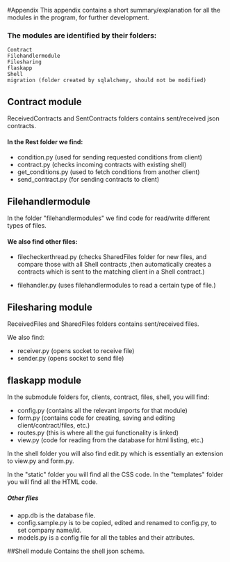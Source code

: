 #Appendix
This appendix contains a short summary/explanation for all the modules in the program, for further development.

### The modules are identified by their folders:
    Contract
    Filehandlermodule
    Filesharing
    flaskapp
    Shell
    migration (folder created by sqlalchemy, should not be modified)

## Contract module
ReceivedContracts and SentContracts folders contains sent/received 
json contracts.

#### In the Rest folder we find:
- condition.py   (used for sending requested conditions from client)
- contract.py    (checks incoming contracts with existing shell)
- get_conditions.py (used to fetch conditions from another client)
- send_contract.py (for sending contracts to client)


## Filehandlermodule
In the folder "filehandlermodules" we find code for read/write different types of files.

#### We also find other files:
- filecheckerthread.py (checks SharedFiles folder for new files, and compare those with all Shell contracts
,then automatically creates a contracts which is sent to the matching client in a Shell contract.)

- filehandler.py (uses filehandlermodules to read a certain type of file.)


## Filesharing module
ReceivedFiles and SharedFiles folders contains sent/received files.

We also find:
- receiver.py (opens socket to receive file)
- sender.py   (opens socket to send file)


## flaskapp module
In the submodule folders for, clients, contract, files, shell, you will find:
- config.py (contains all the relevant imports for that module)
- form.py   (contains code for creating, saving and editing client/contract/files, etc.)
- routes.py (this is where all the gui functionality is linked)
- view.py   (code for reading from the database for html listing, etc.)

In the shell folder you will also find edit.py which is essentially an extension to view.py and form.py.

In the "static" folder you will find all the CSS code.
In the "templates" folder you will find all the HTML code.

##### Other files
+ app.db is the database file.
+ config.sample.py is to be copied, edited and renamed to config.py, to set company name/id.
+ models.py is a config file for all the tables and their attributes.


##Shell module
Contains the shell json schema.